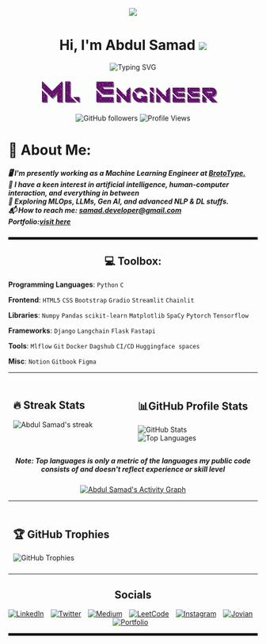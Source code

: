 <p align="center">
  <img src="https://user-images.githubusercontent.com/90236635/232446433-d5540fa2-fe28-4bb8-b929-cdb51fe61336.gif">
</p>
<h1 align="center">
        Hi, I'm Abdul Samad
 <a><img src="https://media.giphy.com/media/hvRJCLFzcasrR4ia7z/giphy.gif" width="35"></a>
</h1>
<p align="center">
<a>
  <img src="https://readme-typing-svg.herokuapp.com?font=Fira+Code&center=true&duration=4000&pause=900&color=E036F7&width=435&lines=ML+Engineer++;AI+Developer;NLP+Enthusiast;Deep+Learning+Enthusiast+;Clean+Code+Evangelist" alt="Typing SVG" /></a>
</p>
<p align="center">
  <img src="https://github.com/Zaheer-10/Feature-Engineering/blob/main/ml22.gif" alt="Image Description">
</p>

<div align="center">
  
![GitHub followers](https://img.shields.io/github/followers/Abdul-Samad?style=social)  <img src="https://visitcount.itsvg.in/api?id=Abdul-Samad&icon=5&color=11" alt="Profile Views" />
</div>

# 💫 About Me:

<h5>🖥️ I'm presently working as a Machine Learning Engineer at <a href='https://brototype.com/'> BrotoType.</a><br>🔭 I have a keen interest in artificial intelligence, human-computer interaction, and everything in between<br>🌱 Exploring MLOps, LLMs, Gen AI, and advanced NLP & DL stuffs.<br>
📬 How to reach me: <a href="mailto:samad.developer@gmail.com">samad.developer@gmail.com</a><br>
Portfolio:<a href='https://abdul-samad.pages.dev/'>visit here</a>
</h5>


<hr  class='mt-5'style="height: 5px; border: none; background-color: black;">
<div align="">
  <h2 align="center">💻 Toolbox:</h2>

  **Programming Languages**: `Python` `C`
 
  **Frontend**: `HTML5` `CSS` `Bootstrap` `Gradio` `Streamlit` `Chainlit` 
 
  **Libraries**: `Numpy` `Pandas` `scikit-learn` `Matplotlib` `SpaCy` `Pytorch` `Tensorflow`
 
  **Frameworks**: `Django` `Langchain` `Flask` `Fastapi` 
  
  **Tools**: `Mlflow` `Git` `Docker` `Dagshub` `CI/CD` `Huggingface spaces`
 
  **Misc**: `Notion` `Gitbook` `Figma` 

<hr>

<div style="display: flex;">
  <div style="flex: 1; padding: 10px; box-sizing: border-box; display: flex; flex-direction: column;">
    <h2>🔥 Streak Stats</h2>
   <a><img alt="Abdul Samad's streak" src="https://streak-stats.demolab.com?user=Abdul-Samad&theme=tokyonight-duo&border_radius=3.4"/></a> 
  </div>

  <div style="flex: 1; padding: 10px; box-sizing: border-box; display: flex; flex-direction: column;">
       <h2>📊GitHub Profile Stats</h2>
    <img src="https://github-readme-stats.vercel.app/api?username=Abdul-Samad&theme=tokyonight&hide_border=true&include_all_commits=true&count_private=true" alt="GitHub Stats" />
    
  <img src="https://github-readme-stats.vercel.app/api/top-langs/?username=Abdul-Samad&theme=tokyonight&hide_border=true&include_all_commits=true&count_private=true&layout=compact" alt="Top Languages" />
  </div>
</div>
 <center>
 <h5><b>Note:</b> Top languages is only a metric of the languages my public code consists of and doesn't reflect experience or skill level</h5>
 <a href=""><img alt="Abdul Samad's Activity Graph" src="https://github-readme-activity-graph.vercel.app/graph?username=Abdul-Samad&bg_color=1F222E&color=ad73e7&line=a25bc8&point=e8e8e8&area=true&hide_border=true" /></a>
 </center>
<hr>
<div style="display: flex;">
  <div style="flex: 1; padding: 10px; box-sizing: border-box;">
    <h2>🏆 GitHub Trophies</h2>
    <img src="https://github-profile-trophy.vercel.app/?username=Abdul-Samad&theme=tokyonight&no-frame=true&no-bg=true&margin-w=2" alt="GitHub Trophies" style="width: 50%; max-height: 192px; object-fit: contain;" />
  </div>
</div>

<hr>

<div align="center">
  <h2>Socials</h2>
  
  <a href="https://www.linkedin.com/in/abdul-samad/"><img src="https://cdn-icons-png.flaticon.com/128/2504/2504923.png" alt="LinkedIn" width="48" height="48" style="margin-right: 10px;"></a>
  <a href="https://twitter.com/abdul_samad"><img src="https://cdn-icons-png.flaticon.com/128/3991/3991746.png" alt="Twitter" width="48" height="48" style="margin-right: 10px;"></a>
  <a href="https://medium.com/@abdul_samad"><img src="https://cdn-icons-png.flaticon.com/128/5968/5968906.png" alt="Medium" width="48" height="48" style="margin-right: 10px;"></a>
  <a href="https://leetcode.com/abdul-samad/"><img src="https://cdn.icon-icons.com/icons2/3912/PNG/96/leetcode_logo_icon_247860.png" alt="LeetCode" width="48" height="48" style="margin-right: 10px;"></a>
  <a href="https://www.instagram.com/abdul_samad/"><img src="https://cdn-icons-png.flaticon.com/128/4782/4782335.png" alt="Instagram" width="48" height="48" style="margin-right: 10px;"></a>
  <a href="https://jovian.com/abdul-samad"><img src="https://jovian.com/jovian_logo.svg" alt="Jovian" width="48" height="48" style="margin-right: 10px;"></a>
  <a href="https://abdul-samad.pages.dev/"><img src="https://cdn-icons-png.flaticon.com/128/1084/1084320.png" alt="Portfolio" width="48" height="48" style="margin-right: 10px;"></a>
</div>


<hr  class='mt-5'style="height: 5px; border: none; background-color: black;">
